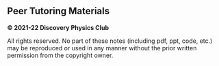 ## Peer Tutoring Materials

**© 2021-22 Discovery Physics Club**

All rights reserved. No part of these notes (including pdf, ppt, code, etc.) may be reproduced or used in any manner without the prior written permission from the copyright owner.
